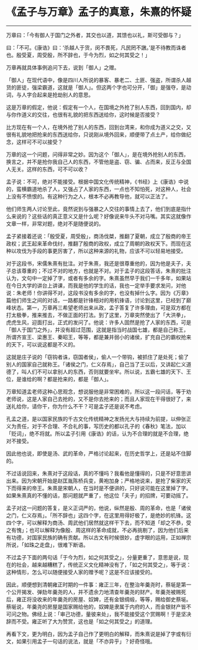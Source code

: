 # 《孟子与万章》孟子的真意，朱熹的怀疑

------

万章曰：「今有御人于国门之外者，其交也以道，其馈也以礼，斯可受御与？」

曰：「不可。《康诰》曰：‘杀越人于货，闵不畏死，凡民罔不譈。’是不待教而诛者也。殷受夏，周受殷，所不辞也，于今为烈，如之何其受之！」

万章再就具体事例追问下去，说到「御人」之赠。

「御人」在现代语中，像是四川人所说的暴客、暴老二、土匪、强盗，所谓杀人越货的匪徒，强梁霸道，这就是「御人」。但这两个字也可分开，「御」是强夺，是动词，与人字合起来是抢劫别人的意思。

这是万章的假定，他说：假定有一个人，在国境之外抢了别人东西，回到国内，却与你作道义的交往，也很有礼貌的把东西送给你，这时候是否接受？

比方现在有一个人，在境外抢了别人的东西，回到台湾来，和你成为道义之交，又很有礼貌地把抢来的东西送给你，只说刚从境外回来，顺便带了点土产，给你做纪念，这样可不可以接受？

万章的这一个问题，问得非常之妙。因为这个「御人」，是在境外抢别人的东西，换言之，并不是抢你我自己人的东西，不管他是盗、窃、骗、占而来，反正与全国人无关。这样的东西，可不可以收？

孟子说：不可，绝对不能接受。根据中国文化传统精神，《书经》上《康诰》中说的，蛮横霸道地杀了人，又强占了人家的东西，一点也不知怕死，对这种人，社会上没有不愤恨的。有这种行为之人，根本不必再教导他，就可以正法了。

他们师生两人讨论至此，竟然说到与强暴之人交往的事情上去了，他们到底是指什么来说的？这些话的真正意义又是什么呢？好像说来牛头不对马嘴。其实这就像作文章一样，非常对题，绝对不是随便说的。

孟子紧接着还说：「殷受夏，周受殷」，商汤伐桀，推翻了夏朝，成立了殷商的帝王政权；武王起来革命伐纣，推翻了殷商的政权，成立了周朝的政权天下。而现在这种以攻伐为手段的事更厉害了，所以这种来源的礼物，应该不可以轻易地接受。

对于这段书，宋儒朱熹有批注。对于朱熹，我还是很尊重他的，因为他是夫子，夫子总该尊重的；不过不对的地方，也就是不对。对于孟子的这段答话，朱熹的批注认为，文句中一定掉了字，或者有多余的字。朱熹虽然早于我们一千多年，如果站在今日大学的讲台上讲课，而我是他的学生的话，我也一定举手要求发问，对他说：朱老师！你讲得不对，这段书没有多余的字，也没有掉什么字。因为《万章》篇他们师生之间的对话，一路都是针锋相对的用机锋语，讨论到这里，已经到了巅峰状态。第一，万章再三希望老师出来从政，孟子答复了许多理由，可是双方都在打太极拳，推来推去，不做正面的打法。到了这里，万章突然使出了「大洪拳」，虎虎生风，迎面打出，正式的发问了。他说：许多人固然是抢了人家的东西，可是「御人于国门之外」，并没有超过范围，这就是指当时战国七雄，都是自己称王，所谓齐宣王、梁惠王、秦昭王，等等，都是兼并弱小的诸侯，扩充自己的霸权抢来的天下，可以说这都是不义的。

这就是庄子说的「窃钩者诛，窃国者侯」，偷人一个带钩，被抓住了是处死；偷了别人的国家自己就称王。「诸侯之门，仁义存焉」，自己当了王以后，又讲起仁义道德了，叫人们不可以拿别人的东西，否则就要坐牢。所以说，五霸七雄的天下、王位，是谁给的啊？都是抢来的，都是「御人」。

万章知道孟老师这种心思观念，想说服他是非常困难的，所以这一段问话，等于劝老师说，这是人家自己去抢的，又不是你去抢来的；而且人家现在干得很好了，来送礼给你，请你干，你为什么不干？可是孟子还是说不考虑。

孔孟之道，是以国家民族的千古文化传统精神之发扬光大与持续为前提，以伸张正义为责任，对于不合理、不合礼的事，写历史的都以孔子的《春秋》笔法，加以「贬词」，绝不将就。所以孟子引用《康诰》的话，认为不合理的就是不合理，绝对不接受。

因此他也说，即使是汤、武的革命，严格讨论起来，在历史哲学上，还是站不住脚的。

不过话说回来，朱熹对于这段话，真的不懂吗？我看他是懂得的，只是不好意思讲出来。因为宋朝开始是赵匡胤陈桥兵变，黄袍加身；严格地说来，是抢了柴家的天下而得来的帝王。朱熹是宋朝人，在当时是不便讲的，只好说可能在这里掉了字。如果朱熹真的不懂的话，那问题就严重了，他这位「夫子」的招牌，可要动摇了。

孟子对这一问题的答复，是义正词严的，他说，纵然是殷、周的革命，也是「诸侯之门，仁义存焉」。「所不辞也」这四个字，在这里用得好极了，是绝妙的机锋。这四个字，可以解释为商汤、周武他们居然就这样干下去，而不知道「却之不恭，受之有愧」；也可以解释为像殷、周这样的革命成就，不必再挑剔了，因为他们后来有功德，对国家民族的确有贡献。所以古文有时候很妙，虚字眼的运用，正如禅宗所说，「如珠之走盘」，很难下断语。

不过孟子下面的两句话「于今为烈，如之何其受之」，分量更重了，意思是说，现在的社会，越来越糟糕了，传统正义文化精神没有了，「如之何其受之」，等于说：这种情形，怎么可以随便接受人家的赠予呢？这是不应该接受的。

因此，顺便想到清朝雍正时期的一件事：雍正三年，在整治年羹尧时，蔡埏是第一个公开揭发、弹劾年羹尧的人，并不遗余力地清查年羹尧的财产。年羹尧被赐死后，雍正将没收来的年羹尧的房屋、奴婢，还有金银绸缎，等等，赐给御史蔡埏。蔡埏说，年羹尧的房屋是国家赐给他的，奴婢是隶属于内府的人，而金银财产皆不可问之物。佛经上说：「审己功德，量彼来处」，我不能接受这个赏赐啊！于是坚决辞而不受。雍正听了大为赞赏，这也是「如之何其受之」的道理。

再看下文，更为明白，因为孟子自己作了更明白的解释，而朱熹说是掉了字或有衍文，如果引用孟子一句话的说法，就是「不亦异乎」？好奇怪哦。

